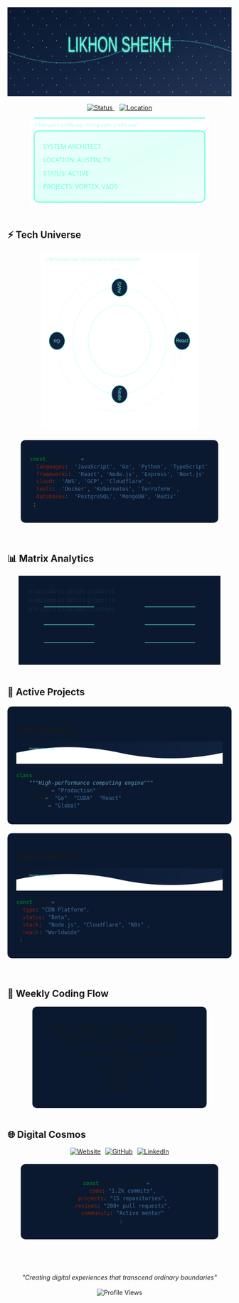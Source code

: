 <div align="center">
  
<!-- Main Header - Full width -->
<img src="cosmic-header.svg" alt="Cosmic Header" width="100%" height="200">

<!-- Status Badges - Centered with spacing -->
<p align="center">
  <a href="https://likhonsheikh.com">
    <img src="https://img.shields.io/badge/Status-Coding%20Dreams-64ffda?style=for-the-badge" alt="Status" height="30">
  </a>
  &nbsp;&nbsp;
  <a href="https://goo.gl/maps/Austin">
    <img src="https://img.shields.io/badge/Base-Austin%20TX-64ffda?style=for-the-badge&logo=google-maps" alt="Location" height="30">
  </a>
</p>

<!-- Profile Card - 80% width for larger screens -->
<img src="hologram-profile.svg" alt="Hologram Profile" width="80%" height="200" style="max-width: 800px;">

</div>

<br>

## ⚡ Tech Universe

<div align="center">
  
<!-- Tech Orbital - 70% width for better visibility -->
<img src="tech-orbital.svg" alt="Tech Orbital" width="70%" height="400" style="max-width: 600px;">

<!-- Tech Stack Code Block - Fixed width -->
<div align="left" style="width: 80%; margin: 20px auto; background-color: #0a192f; padding: 20px; border-radius: 10px;">

```javascript
const techStack = {
  languages: ['JavaScript', 'Go', 'Python', 'TypeScript'],
  frameworks: ['React', 'Node.js', 'Express', 'Next.js'],
  cloud: ['AWS', 'GCP', 'Cloudflare'],
  tools: ['Docker', 'Kubernetes', 'Terraform'],
  databases: ['PostgreSQL', 'MongoDB', 'Redis']
};
```

</div>
</div>

<br>

## 📊 Matrix Analytics

<div align="center">
  
<!-- Matrix Stats - 90% width for readability -->
<img src="matrix-stats.svg" alt="Matrix Stats" width="90%" height="200" style="max-width: 800px;">

</div>

<br>

## 🚀 Active Projects

<!-- Project Grid - Two column layout with responsive sizing -->
<div style="display: grid; grid-template-columns: repeat(auto-fit, minmax(300px, 1fr)); gap: 20px; margin: 20px 0;">

<div style="background-color: #0a192f; padding: 20px; border-radius: 10px;">

### 🌌 VorTex Engine
<img src="header-wave.svg" alt="Header Wave" width="100%" height="50">

```python
class VorTex:
    """High-performance computing engine"""
    status = "Production"
    tech = ["Go", "CUDA", "React"]
    scale = "Global"
```

</div>

<div style="background-color: #0a192f; padding: 20px; border-radius: 10px;">

### 🌊 VΔOS Platform
<img src="header-wave.svg" alt="Header Wave" width="100%" height="50">

```javascript
const VΔOS = {
  type: "CDN Platform",
  status: "Beta",
  stack: ["Node.js", "Cloudflare", "K8s"],
  reach: "Worldwide"
};
```

</div>

</div>

<br>

## 💫 Weekly Coding Flow

<!-- Mermaid Chart - Fixed width container -->
<div align="center" style="width: 70%; margin: 0 auto; background-color: #0a192f; padding: 20px; border-radius: 10px;">

```mermaid
%%{init: {'theme': 'dark', 'themeVariables': { 'primaryColor': '#64ffda', 'textColor': '#64ffda', 'lineColor': '#64ffda'}}}%%
pie
    title Technology Distribution
    "Go" : 40
    "JavaScript" : 30
    "Python" : 15
    "DevOps" : 10
    "Research" : 5
```

</div>

<br>

## 🌐 Digital Cosmos

<div align="center">

<!-- Social Links - Consistent badge sizing -->
<p align="center" style="display: flex; justify-content: center; gap: 10px; flex-wrap: wrap;">
  <a href="https://likhonsheikh.com">
    <img src="https://img.shields.io/badge/Website-likhonsheikh.com-64ffda?style=for-the-badge&logo=google-chrome" alt="Website" height="30">
  </a>
  <a href="https://github.com/likhonsheikh54">
    <img src="https://img.shields.io/badge/GitHub-likhonsheikh54-64ffda?style=for-the-badge&logo=github" alt="GitHub" height="30">
  </a>
  <a href="https://linkedin.com/in/likhonsheikh">
    <img src="https://img.shields.io/badge/LinkedIn-Likhon%20Sheikh-64ffda?style=for-the-badge&logo=linkedin" alt="LinkedIn" height="30">
  </a>
</p>

<!-- Contribution Stats - Styled container -->
<div style="width: 80%; margin: 20px auto; background-color: #0a192f; padding: 20px; border-radius: 10px;">

```javascript
const contributions = {
  code: "1.2k commits",
  projects: "15 repositories",
  reviews: "200+ pull requests",
  community: "Active mentor"
};
```

</div>

<br>

<!-- Footer -->
<div style="margin-top: 40px;">
  <i>"Creating digital experiences that transcend ordinary boundaries"</i>
  <br><br>
  <img src="https://komarev.com/ghpvc/?username=likhonsheikh54&color=64ffda&style=flat-square" alt="Profile Views" height="25">
</div>

</div>

<!-- SVG Documentation -->
<!--
SVG Components (with optimized sizes):
1. cosmic-header.svg - 100% width, 200px height
2. hologram-profile.svg - 80% width, 200px height
3. tech-orbital.svg - 70% width, 400px height
4. matrix-stats.svg - 90% width, 200px height
5. header-wave.svg - 100% width, 50px height

Styling Notes:
- All containers have consistent border-radius: 10px
- Background color: #0a192f
- Accent color: #64ffda
- Consistent padding: 20px
- Responsive grid layouts
- Fixed height badges: 30px
-->
